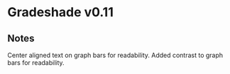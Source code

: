 # Gradeshade v0.11

## Notes

Center aligned text on graph bars for readability.
Added contrast to graph bars for readability.
